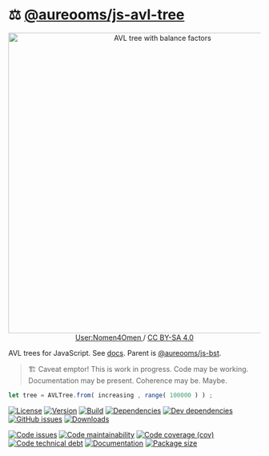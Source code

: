 :balance_scale: [@aureooms/js-avl-tree](https://aureooms.github.io/js-avl-tree)
==

<p align="center">
<a href="https://commons.wikimedia.org/wiki/File:AVL-tree-wBalance_K.svg">
<img alt="AVL tree with balance factors" src="https://upload.wikimedia.org/wikipedia/commons/a/ad/AVL-tree-wBalance_K.svg" width="600">
</a><br/>
<a href="https://commons.wikimedia.org/w/index.php?title=User:Nomen4Omen">
User:Nomen4Omen
</a>
/
<a href="https://creativecommons.org/licenses/by-sa/4.0">CC BY-SA 4.0</a>
</p>


AVL trees for JavaScript.
See [docs](https://aureooms.github.io/js-avl-tree).
Parent is [@aureooms/js-bst](https://github.com/aureooms/js-bst).

> :building_construction: Caveat emptor! This is work in progress. Code may be
> working. Documentation may be present. Coherence may be. Maybe.

```js
let tree = AVLTree.from( increasing , range( 100000 ) ) ;
```

[![License](https://img.shields.io/github/license/aureooms/js-avl-tree.svg)](https://raw.githubusercontent.com/aureooms/js-avl-tree/main/LICENSE)
[![Version](https://img.shields.io/npm/v/@aureooms/js-avl-tree.svg)](https://www.npmjs.org/package/@aureooms/js-avl-tree)
[![Build](https://img.shields.io/travis/aureooms/js-avl-tree/main.svg)](https://travis-ci.org/aureooms/js-avl-tree/branches)
[![Dependencies](https://img.shields.io/david/aureooms/js-avl-tree.svg)](https://david-dm.org/aureooms/js-avl-tree)
[![Dev dependencies](https://img.shields.io/david/dev/aureooms/js-avl-tree.svg)](https://david-dm.org/aureooms/js-avl-tree?type=dev)
[![GitHub issues](https://img.shields.io/github/issues/aureooms/js-avl-tree.svg)](https://github.com/aureooms/js-avl-tree/issues)
[![Downloads](https://img.shields.io/npm/dm/@aureooms/js-avl-tree.svg)](https://www.npmjs.org/package/@aureooms/js-avl-tree)

[![Code issues](https://img.shields.io/codeclimate/issues/aureooms/js-avl-tree.svg)](https://codeclimate.com/github/aureooms/js-avl-tree/issues)
[![Code maintainability](https://img.shields.io/codeclimate/maintainability/aureooms/js-avl-tree.svg)](https://codeclimate.com/github/aureooms/js-avl-tree/trends/churn)
[![Code coverage (cov)](https://img.shields.io/codecov/c/gh/aureooms/js-avl-tree/main.svg)](https://codecov.io/gh/aureooms/js-avl-tree)
[![Code technical debt](https://img.shields.io/codeclimate/tech-debt/aureooms/js-avl-tree.svg)](https://codeclimate.com/github/aureooms/js-avl-tree/trends/technical_debt)
[![Documentation](https://aureooms.github.io/js-avl-tree/badge.svg)](https://aureooms.github.io/js-avl-tree/source.html)
[![Package size](https://img.shields.io/bundlephobia/minzip/@aureooms/js-avl-tree)](https://bundlephobia.com/result?p=@aureooms/js-avl-tree)
